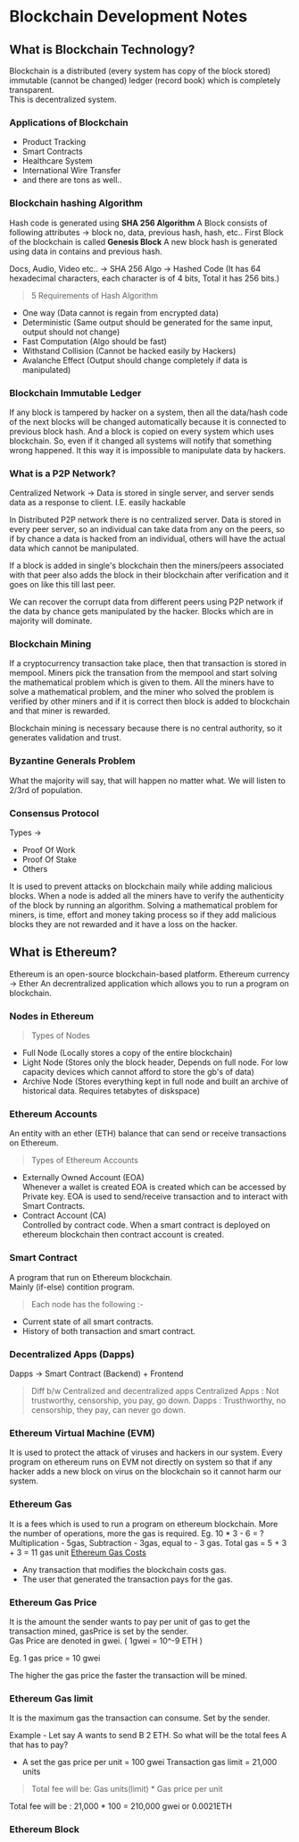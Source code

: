 # Blockchain Development Notes

## What is Blockchain Technology?
Blockchain is a distributed (every system has copy of the block stored) immutable (cannot be changed) ledger (record book) which is completely transparent.  
This is decentralized system.

### Applications of Blockchain
- Product Tracking
- Smart Contracts
- Healthcare System
- International Wire Transfer
- and there are tons as well..

### Blockchain hashing Algorithm
Hash code is generated using **SHA 256 Algorithm**
A Block consists of following attributes -> block no, data, previous hash, hash, etc..
First Block of the blockchain is called **Genesis Block**
A new block hash is generated using data in contains and previous hash.

Docs, Audio, Video etc.. -> SHA 256 Algo -> Hashed Code (It has 64 hexadecimal characters, each character is of 4 bits, Total it has 256 bits.)

> 5 Requirements of Hash Algorithm
- One way (Data cannot is regain from encrypted data)
- Deterministic (Same output should be generated for the same input, output should not change)
- Fast Computation (Algo should be fast)
- Withstand Collision (Cannot be hacked easily by Hackers)
- Avalanche Effect (Output should change completely if data is manipulated)

### Blockchain Immutable Ledger
If any block is tampered by hacker on a system,
then all the data/hash code of the next blocks will be changed automatically because it is connected to previous block hash.
And a block is copied on every system which uses blockchain.
So, even if it changed all systems will notify that something wrong happened.
It this way it is impossible to manipulate data by hackers.

### What is a P2P Network?
Centralized Network -> Data is stored in single server, and server sends data as a response to client. I.E. easily hackable

In Distributed P2P network there is no centralized server. Data is stored in every peer server, so an individual can take data from any on the peers, so if by chance a data is hacked from an individual, others will have the actual data which cannot be manipulated.

If a block is added in single's blockchain then the miners/peers associated with that peer also adds the block in their blockchain after verification and it goes on like this till last peer.

We can recover the corrupt data from different peers using P2P network if the data by chance gets manipulated by the hacker.
Blocks which are in majority will dominate.

### Blockchain Mining
If a cryptocurrency transaction take place, then that transaction is stored in mempool.
Miners pick the transation from the mempool and start solving the mathematical problem which is given to them.
All the miners have to solve a mathematical problem, and the miner who solved the problem is verified by other miners and if it is correct then block is added to blockchain and that miner is rewarded.

Blockchain mining is necessary because there is no central authority, so it generates validation and trust.

### Byzantine Generals Problem
What the majority will say, that will happen no matter what.
We will listen to 2/3rd of population.

### Consensus Protocol
Types ->
- Proof Of Work
- Proof Of Stake
- Others

It is used to prevent attacks on blockchain maily while adding malicious blocks.
When a node is added all the miners have to verify the authenticity of the block by running an algorithm.
Solving a mathematical problem for miners, is time, effort and money taking process so if they add malicious blocks they are not rewarded and it have a loss on the hacker.

## What is Ethereum?
Ethereum is an open-source blockchain-based platform.
Ethereum currency -> Ether
An decrentralized application which allows you to run a program on blockchain.

### Nodes in Ethereum
> Types of Nodes
- Full Node (Locally stores a copy of the entire blockchain)
- Light Node (Stores only the block header, Depends on full node. For low capacity devices which cannot afford to store the gb's of data)
- Archive Node (Stores everything kept in full node and built an archive of historical data. Requires tetabytes of diskspace)

### Ethereum Accounts
An entity with an ether (ETH) balance that can send or receive transactions on Ethereum.

> Types of Ethereum Accounts
- Externally Owned Account (EOA)  
Whenever a wallet is created EOA is created which can be accessed by Private key.
EOA is used to send/receive transaction and to interact with Smart Contracts.  
- Contract Account (CA)  
Controlled by contract code.
When a smart contract is deployed on ethereum blockchain then contract account is created.

### Smart Contract
A program that run on Ethereum blockchain.  
Mainly (if-else) contition program.  
> Each node has the following :-
- Current state of all smart contracts.
- History of both transaction and smart contract.

### Decentralized Apps (Dapps)
Dapps -> Smart Contract (Backend) + Frontend  
> Diff b/w Centralized and decentralized apps
Centralized Apps : Not trustworthy, censorship, you pay, go down.
Dapps : Trusthworthy, no censorship, they pay, can never go down.

### Ethereum Virtual Machine (EVM)
It is used to protect the attack of viruses and hackers in our system.
Every program on ethereum runs on EVM not directly on system so that if any hacker adds a new block on virus on the blockchain so it cannot harm our system.

### Ethereum Gas
It is a fees which is used to run a program on ethereum blockchain.
More the number of operations, more the gas is required.
Eg. 
10 * 3 - 6 = ?
Multiplication - 5gas, Subtraction - 3gas, equal to - 3 gas.
Total gas = 5 + 3 + 3 = 11 gas unit
[Ethereum Gas Costs](https://github.com/djrtwo/evm-opcode-gas-costs/blob/master/opcode-gas-costs_EIP-150_revision-1e18248_2017-04-12.csv)

- Any transaction that modifies the blockchain costs gas.
- The user that generated the transaction pays for the gas.

### Ethereum Gas Price
It is the amount the sender wants to pay per unit of gas to get the transaction mined, gasPrice is set by the sender.  
Gas Price are denoted in gwei. ( 1gwei = 10^-9 ETH )

Eg. 1 gas price = 10 gwei

The higher the gas price the faster the transaction will be mined.

### Ethereum Gas limit
It is the maximum gas the transaction can consume.
Set by the sender.

Example - 
Let say A wants to send B 2 ETH. So what will be the total fees A that has to pay?
- A set the gas price per unit = 100 gwei
Transaction gas limit = 21,000 units
> Total fee will be: Gas units(limit) * Gas price per unit

Total fee will be : 21,000 * 100 = 210,000 gwei or 0.0021ETH

### Ethereum Block
